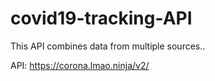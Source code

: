 # covid19-tracking-API

This API combines data from multiple sources..

API: https://corona.lmao.ninja/v2/






